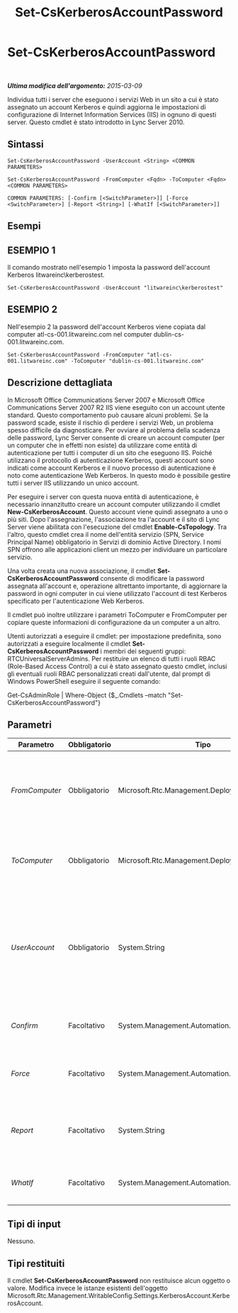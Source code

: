﻿---
title: Set-CsKerberosAccountPassword
TOCTitle: Set-CsKerberosAccountPassword
ms:assetid: 837292b9-3c08-4c3c-a49d-3f9492518ddd
ms:mtpsurl: https://technet.microsoft.com/it-it/library/Gg398659(v=OCS.15)
ms:contentKeyID: 49301174
ms.date: 08/24/2015
mtps_version: v=OCS.15
ms.translationtype: HT
---

# Set-CsKerberosAccountPassword

 

_**Ultima modifica dell'argomento:** 2015-03-09_

Individua tutti i server che eseguono i servizi Web in un sito a cui è stato assegnato un account Kerberos e quindi aggiorna le impostazioni di configurazione di Internet Information Services (IIS) in ognuno di questi server. Questo cmdlet è stato introdotto in Lync Server 2010.

## Sintassi

    Set-CsKerberosAccountPassword -UserAccount <String> <COMMON PARAMETERS>

    Set-CsKerberosAccountPassword -FromComputer <Fqdn> -ToComputer <Fqdn> <COMMON PARAMETERS>

    COMMON PARAMETERS: [-Confirm [<SwitchParameter>]] [-Force <SwitchParameter>] [-Report <String>] [-WhatIf [<SwitchParameter>]]

## Esempi

## ESEMPIO 1

Il comando mostrato nell'esempio 1 imposta la password dell'account Kerberos litwareinc\\kerberostest.

    Set-CsKerberosAccountPassword -UserAccount "litwareinc\kerberostest"

## ESEMPIO 2

Nell'esempio 2 la password dell'account Kerberos viene copiata dal computer atl-cs-001.litwareinc.com nel computer dublin-cs-001.litwareinc.com.

    Set-CsKerberosAccountPassword -FromComputer "atl-cs-001.litwareinc.com" -ToComputer "dublin-cs-001.litwareinc.com"

## Descrizione dettagliata

In Microsoft Office Communications Server 2007 e Microsoft Office Communications Server 2007 R2 IIS viene eseguito con un account utente standard. Questo comportamento può causare alcuni problemi. Se la password scade, esiste il rischio di perdere i servizi Web, un problema spesso difficile da diagnosticare. Per ovviare al problema della scadenza delle password, Lync Server consente di creare un account computer (per un computer che in effetti non esiste) da utilizzare come entità di autenticazione per tutti i computer di un sito che eseguono IIS. Poiché utilizzano il protocollo di autenticazione Kerberos, questi account sono indicati come account Kerberos e il nuovo processo di autenticazione è noto come autenticazione Web Kerberos. In questo modo è possibile gestire tutti i server IIS utilizzando un unico account.

Per eseguire i server con questa nuova entità di autenticazione, è necessario innanzitutto creare un account computer utilizzando il cmdlet **New-CsKerberosAccount**. Questo account viene quindi assegnato a uno o più siti. Dopo l'assegnazione, l'associazione tra l'account e il sito di Lync Server viene abilitata con l'esecuzione del cmdlet **Enable-CsTopology**. Tra l'altro, questo cmdlet crea il nome dell'entità servizio (SPN, Service Principal Name) obbligatorio in Servizi di dominio Active Directory. I nomi SPN offrono alle applicazioni client un mezzo per individuare un particolare servizio.

Una volta creata una nuova associazione, il cmdlet **Set-CsKerberosAccountPassword** consente di modificare la password assegnata all'account e, operazione altrettanto importante, di aggiornare la password in ogni computer in cui viene utilizzato l'account di test Kerberos specificato per l'autenticazione Web Kerberos.

Il cmdlet può inoltre utilizzare i parametri ToComputer e FromComputer per copiare queste informazioni di configurazione da un computer a un altro.

Utenti autorizzati a eseguire il cmdlet: per impostazione predefinita, sono autorizzati a eseguire localmente il cmdlet **Set-CsKerberosAccountPassword** i membri dei seguenti gruppi: RTCUniversalServerAdmins. Per restituire un elenco di tutti i ruoli RBAC (Role-Based Access Control) a cui è stato assegnato questo cmdlet, inclusi gli eventuali ruoli RBAC personalizzati creati dall'utente, dal prompt di Windows PowerShell eseguire il seguente comando:

Get-CsAdminRole | Where-Object {$\_.Cmdlets –match "Set-CsKerberosAccountPassword"}

## Parametri


<table>
<colgroup>
<col style="width: 25%" />
<col style="width: 25%" />
<col style="width: 25%" />
<col style="width: 25%" />
</colgroup>
<thead>
<tr class="header">
<th>Parametro</th>
<th>Obbligatorio</th>
<th>Tipo</th>
<th>Descrizione</th>
</tr>
</thead>
<tbody>
<tr class="odd">
<td><p><em>FromComputer</em></p></td>
<td><p>Obbligatorio</p></td>
<td><p>Microsoft.Rtc.Management.Deploy.Fqdn</p></td>
<td><p>Nome di dominio completo (FQDN) del computer contenente la password dell'account Kerberos che verrà copiata in un altro computer. Non è possibile utilizzare questo parametro se si utilizza il parametro UserAccount.</p></td>
</tr>
<tr class="even">
<td><p><em>ToComputer</em></p></td>
<td><p>Obbligatorio</p></td>
<td><p>Microsoft.Rtc.Management.Deploy.Fqdn</p></td>
<td><p>Nome FQDN del computer in cui verrà copiata la password dell'account Kerberos. Non è possibile utilizzare questo parametro se si utilizza il parametro UserAccount.</p></td>
</tr>
<tr class="odd">
<td><p><em>UserAccount</em></p></td>
<td><p>Obbligatorio</p></td>
<td><p>System.String</p></td>
<td><p>Nome dell'account di cui deve essere cambiata la password. Per questo nome di account deve essere utilizzato il formato nome_dominio\nome_utente, ad esempio -UserAccount &quot;litwareinc\kerberostest&quot;.</p>
<p>Nonostante il nome UserAccount, l'account in realtà è un account computer e non un account utente.</p></td>
</tr>
<tr class="even">
<td><p><em>Confirm</em></p></td>
<td><p>Facoltativo</p></td>
<td><p>System.Management.Automation.SwitchParameter</p></td>
<td><p>Viene visualizzata una richiesta di conferma prima di eseguire il comando.</p></td>
</tr>
<tr class="odd">
<td><p><em>Force</em></p></td>
<td><p>Facoltativo</p></td>
<td><p>System.Management.Automation.SwitchParameter</p></td>
<td><p>Consente di non visualizzare i messaggi relativi agli errori non irreversibili che possono verificarsi durante l'esecuzione del comando.</p></td>
</tr>
<tr class="even">
<td><p><em>Report</em></p></td>
<td><p>Facoltativo</p></td>
<td><p>System.String</p></td>
<td><p>Consente di specificare un percorso per il file di log creato durante l'esecuzione del cmdlet. Ad esempio: -Report &quot;C:\Logs\SetKerberosPassword.html&quot;.</p></td>
</tr>
<tr class="odd">
<td><p><em>WhatIf</em></p></td>
<td><p>Facoltativo</p></td>
<td><p>System.Management.Automation.SwitchParameter</p></td>
<td><p>Descrive ciò che accadrebbe se si eseguisse il comando senza eseguirlo realmente.</p></td>
</tr>
</tbody>
</table>


## Tipi di input

Nessuno.

## Tipi restituiti

Il cmdlet **Set-CsKerberosAccountPassword** non restituisce alcun oggetto o valore. Modifica invece le istanze esistenti dell'oggetto Microsoft.Rtc.Management.WritableConfig.Settings.KerberosAccount.KerberosAccount.

